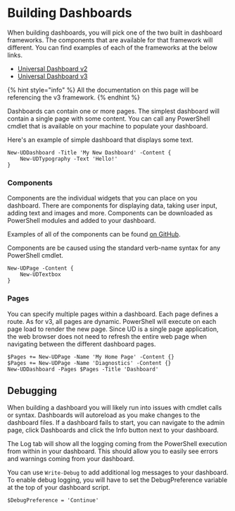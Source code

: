 # Building Dashboards

When building dashboards, you will pick one of the two built in dashboard frameworks. The components that are available for that framework will different. You can find examples of each of the frameworks at the below links. 

* [Universal Dashboard v2](https://github.com/ironmansoftware/universal-dashboard/tree/master/src/v2/example)
* [Universal Dashboard v3](https://github.com/ironmansoftware/universal-dashboard/tree/master/src/v3/example)

{% hint style="info" %}
All the documentation on this page will be referencing the v3 framework. 
{% endhint %}

Dashboards can contain one or more pages. The simplest dashboard will contain a single page with some content. You can call any PowerShell cmdlet that is available on your machine to populate your dashboard. 

Here's an example of simple dashboard that displays some text. 

```text
New-UDDashboard -Title 'My New Dashboard' -Content {
    New-UDTypography -Text 'Hello!'
}
```

### Components

Components are the individual widgets that you can place on you dashboard. There are components for displaying data, taking user input, adding text and images and more. Components can be downloaded as PowerShell modules and added to your dashboard. 

Examples of all of the components can be found [on GitHub](https://github.com/ironmansoftware/universal-dashboard/tree/master/src/v3/example/pages).

Components are be caused using the standard verb-name syntax for any PowerShell cmdlet. 

```text
New-UDPage -Content {
    New-UDTextbox
}
```

### Pages

You can specify multiple pages within a dashboard. Each page defines a route. As for v3, all pages are dynamic. PowerShell will execute on each page load to render the new page. Since UD is a single page application, the web browser does not need to refresh the entire web page when navigating between the different dashboard pages. 

```text
$Pages += New-UDPage -Name 'My Home Page' -Content {}
$Pages += New-UDPage -Name 'Diagnostics' -Content {}
New-UDDashboard -Pages $Pages -Title 'Dashboard'
```

## Debugging

When building a dashboard you will likely run into issues with cmdlet calls or syntax. Dashboards will autoreload as you make changes to the dashboard files. If a dashboard fails to start, you can navigate to the admin page, click Dashboards and click the Info button next to your dashboard. 

The Log tab will show all the logging coming from the PowerShell execution from within in your dashboard. This should allow you to easily see errors and warnings coming from your dashboard. 

You can use `Write-Debug` to add additional log messages to your dashboard. To enable debug logging, you will have to set the DebugPreference variable at the top of your dashboard script.

```text
$DebugPreference = 'Continue'
```

